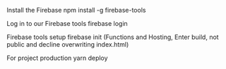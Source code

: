 Install the Firebase
npm install -g firebase-tools

Log in to our Firebase tools
firebase login

Firebase tools setup
firebase init (Functions and Hosting, Enter build, not public and decline overwriting index.html)

For project production
yarn deploy